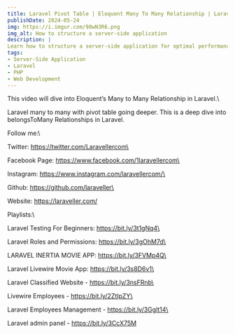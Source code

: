 ```yaml
---
title: Laravel Pivot Table | Eloquent Many To Many Relationship | Laravel 9 Tutorial
publishDate: 2024-05-24
img: https://i.imgur.com/98wN3R6.png
img_alt: How to structure a server-side application
description: |
Learn how to structure a server-side application for optimal performance and maintainability.
tags:
- Server-Side Application
- Laravel
- PHP
- Web Development
---
```





This video will dive into Eloquent’s Many to Many Relationship in Laravel.\

Laravel many to many with pivot table going deeper. This is a deep dive into belongsToMany Relationships in Laravel.


Follow me:\

Twitter: https://twitter.com/Laravellercom\

Facebook Page: https://www.facebook.com/1laravellercom\

Instagram: https://www.instagram.com/laravellercom/\

Github: https://github.com/laraveller\

Website: https://laraveller.com/


Playlists:\

Laravel Testing For Beginners: https://bit.ly/3t1gNq4\

Laravel Roles and Permissions: https://bit.ly/3gOhM7d\

LARAVEL INERTIA MOVIE APP: https://bit.ly/3FVMp4Q\

Laravel Livewire Movie App: https://bit.ly/3s8D6v1\

Laravel Classified Website - https://bit.ly/3nsFRnb\

Livewire Employees - https://bit.ly/2ZtIpZY\

Laravel Employees Management - https://bit.ly/3Gglt14\

Laravel admin panel - https://bit.ly/3CcX75M






